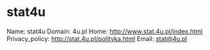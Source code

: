 
# stat4u

Name: stat4u
Domain: 4u.pl
Home: http://www.stat.4u.pl/index.html
Privacy_policy: http://stat.4u.pl/polityka.html
Email: stat@4u.pl
